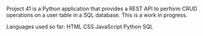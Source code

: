Project 41 is a Python application that provides a REST API to perform CRUD operations on a user table in a SQL database. 
This is a work in progress.

Languages used so far:
HTML
CSS
JavaScript
Python
SQL
